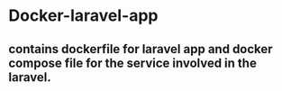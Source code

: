 # Docker-laravel-app

## contains dockerfile for laravel app and docker compose file for the service involved in the laravel.
